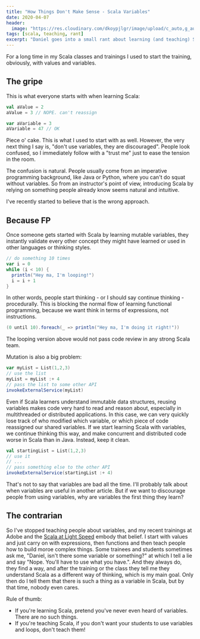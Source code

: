 ```yaml
---
title: "How Things Don't Make Sense - Scala Variables"
date: 2020-04-07
header:
  image: "https://res.cloudinary.com/dkoypjlgr/image/upload/c_auto,g_auto,h_300,w_1200/f_auto/q_auto:eco/v1715952116/blog_cover_large_phe6ch.jpg"
tags: [scala, teaching, rant]
excerpt: "Daniel goes into a small rant about learning (and teaching) Scala using variables."
---
```

For a long time in my Scala classes and trainings I used to start the training, obviously, with values and variables.

## The gripe

This is what everyone starts with when learning Scala:

```scala
val aValue = 2
aValue = 3 // NOPE. can't reassign

var aVariable = 3
aVariable = 47 // OK
```

Piece o' cake. This is what I used to start with as well. However, the very next thing I say is, "don't use variables, they are discouraged". People look confused, so I immediately follow with a "trust me" just to ease the tension in the room.

The confusion is natural. People usually come from an imperative programming background, like Java or Python, where you can't do squat without variables. So from an instructor's point of view, introducing Scala by relying on something people already know seems natural and intuitive.

I've recently started to believe that is the wrong approach.

## Because FP

Once someone gets started with Scala by learning mutable variables, they instantly validate every other concept they might have learned or used in other languages or thinking styles.

```scala
// do something 10 times
var i = 0
while (i < 10) {
  println("Hey ma, I'm looping!")
  i = i + 1
}
```

In other words, people start thinking - or I should say continue thinking - procedurally. This is blocking the normal flow of learning functional programming, because we want think in terms of expressions, not instructions.

```scala
(0 until 10).foreach(_ => println("Hey ma, I'm doing it right!"))
```

The looping version above would not pass code review in any strong Scala team.

Mutation is also a big problem:

```scala
var myList = List(1,2,3)
// use the list
myList = myList :+ 4
// pass the list to some other API
invokeExternalService(myList)
```

Even if Scala learners understand immutable data structures, reusing variables makes code very hard to read and reason about, especially in multithreaded or distributed applications. In this case, we can very quickly lose track of who modified which variable, or which piece of code reassigned our shared variables. If we start learning Scala with variables, we continue thinking this way, and make concurrent and distributed code worse in Scala than in Java. Instead, keep it clean.

```scala
val startingList = List(1,2,3)
// use it
// ...
// pass something else to the other API
invokeExternalService(startingList :+ 4)
```

That's not to say that variables are bad all the time. I'll probably talk about when variables are useful in another article. But if we want to discourage people from using variables, why are variables the first thing they learn?

## The contrarian

So I've stopped teaching people about variables, and my recent trainings at Adobe and the <a href="https://rockthejvm.com/course/scala-at-light speed">Scala at Light Speed</a> embody that belief. I start with values and just carry on with expressions, then functions and then teach people how to build moroe complex things. Some trainees and students sometimes ask me, "Daniel, isn't there some variable or something?" at which I tell a lie and say "Nope. You'll have to use what you have.". And they always do, they find a way, and after the training or the class they tell me they understand Scala as a different way of thinking, which is my main goal. Only then do I tell them that there is such a thing as a variable in Scala, but by that time, nobody even cares.

Rule of thumb:
  - If you're learning Scala, pretend you've never even heard of variables. There are no such things.
  - If you're teaching Scala, if you don't want your students to use variables and loops, don't teach them!
